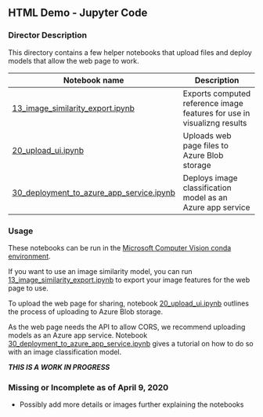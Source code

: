 
## HTML Demo - Jupyter Code

### Director Description

This directory contains a few helper notebooks that upload files and deploy models that allow the web page to work. 

| Notebook name | Description |
| --- | --- |
| [13_image_similarity_export.ipynb](13_image_similarity_export.ipynb)| Exports computed reference image features for use in visualizng results |
| [20_upload_ui.ipynb](20_upload_ui.ipynb)| Uploads web page files to Azure Blob storage |
| [30_deployment_to_azure_app_service.ipynb](30_deployment_to_azure_app_service.ipynb)| Deploys image classification model as an Azure app service |


### Usage

These notebooks can be run in the [Microsoft Computer Vision conda environment](https://github.com/microsoft/computervision-recipes/blob/master/SETUP.md).

If you want to use an image similarity model, you can run [13_image_similarity_export.ipynb](13_image_similarity_export.ipynb) to export your image features for the web page to use.

To upload the web page for sharing, notebook [20_upload_ui.ipynb](20_upload_ui.ipynb) outlines the process of uploading to Azure Blob storage.

As the web page needs the API to allow CORS, we recommend uploading models as an Azure app service. Notebook [30_deployment_to_azure_app_service.ipynb](30_deployment_to_azure_app_service.ipynb) gives a tutorial on how to do so with an image classification model.

***THIS IS A WORK IN PROGRESS***

### Missing or Incomplete as of April 9, 2020
 - Possibly add more details or images further explaining the notebooks

